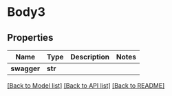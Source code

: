 # Body3

## Properties
Name | Type | Description | Notes
------------ | ------------- | ------------- | -------------
**swagger** | **str** |  | 

[[Back to Model list]](../README.md#documentation-for-models) [[Back to API list]](../README.md#documentation-for-api-endpoints) [[Back to README]](../README.md)


